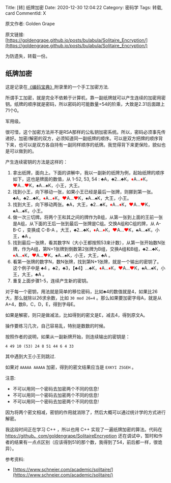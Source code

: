 Title: [转] 纸牌加密
Date: 2020-12-30 12:04:22
Category: 密码学
Tags: 转载, card
CommentId: X

原文作者: Golden Grape

原文链接: [https://goldengrape.github.io/posts/bulabula/Solitaire_Encryption/](https://goldengrape.github.io/posts/bulabula/Solitaire_Encryption/)

为防遗失，转载一份。

<!-- PELICAN_END_SUMMARY -->

## 纸牌加密

这是记录在[《编码宝典》](https://book.douban.com/subject/27077159/)附录里的一个手工加密方法.

所谓手工加密，就是完全不依赖于计算机，靠一副纸牌就可以产生连续的加密用密钥。纸牌的顺序就是密码，所以密码的可能数量=54的阶乘，大致是2.31后面跟上71个0。

军用级。

很可惜，这个加密方法并不是RSA那样的公私钥加密系统。所以，密码必须事先传递好。加密/解密的双方，必须知道同一副纸牌的顺序。可以是双方把牌的顺序背下来，也可以是双方各自持有一副同样顺序的纸牌。我觉得背下来更保险，貌似也是可以做到的。

<p class="list-title">产生连续密钥的方法是这样的：</p>

1. 拿出纸牌，面向上。下面的讲解中，我以一副新的纸牌为例，起始纸牌的顺序如下，这也是牌面的数值，从 1-52, 53, 54 : ♣A，♣2...♣K，<span style="color: red !important;">♦</span>A...<span style="color: red !important;">♦</span>K，<span style="color: red !important;">♥</span>A...<span style="color: red !important;">♥</span>K，♠A...♠K，小王，大王。
2. 找到小王，向下移动一张，如果小王已经是最后一张牌，则挪到第一张。♣A，♣2...♣K，<span style="color: red !important;">♦</span>A...<span style="color: red !important;">♦</span>K，<span style="color: red !important;">♥</span>A...<span style="color: red !important;">♥</span>K，♠A...♠K，大王，小王。
3. 找到大王，向下移动两张。♣A，大王，♣2...♣K，<span style="color: red !important;">♦</span>A...<span style="color: red !important;">♦</span>K，<span style="color: red !important;">♥</span>A...<span style="color: red !important;">♥</span>K，♠A...♠K，小王。
4. 做一次三切牌。将两个王和其之间的牌作为B组，从第一张到上面的王前一张是A组，从下面的王后一张到最后一张牌是C组。交换A组和C组的牌，从 A-B-C ，变换成 C-B-A 。大王，♣2...♣K，<span style="color: red !important;">♦</span>A...<span style="color: red !important;">♦</span>K，<span style="color: red !important;">♥</span>A...<span style="color: red !important;">♥</span>K，♠A...♠K，小王，♣A 。
5. 找到最后一张牌，看其数字N（大小王都按照53来计数），从第一张开始数N张牌，作为A组，第N+1张牌到倒数第2张牌为B组，交换A组和B组，♣2...♣K，<span style="color: red !important;">♦</span>A...<span style="color: red !important;">♦</span>K，<span style="color: red !important;">♥</span>A...<span style="color: red !important;">♥</span>K，♠A...♠K，小王，大王，♣A 。
6. 看第一张牌的数字N，数N张牌，找到第N+1张牌，就是一个输出的密钥了。这个例子中是 ♣4 。♣2，♣3，【♣4】...♣K，<span style="color: red !important;">♦</span>A...<span style="color: red !important;">♦</span>K，<span style="color: red !important;">♥</span>A...<span style="color: red !important;">♥</span>K，♠A...♠K，小王，大王，♣A 。
7. 重复上面步骤1-5，连续产生新的密钥。

对于每一个密钥，用法就是简单的移位密码，比如♣4的数值就是4，如果比26大，那么就除以26求余数，比如 `30 mod 26=4` 。那么如果要加密字母A，就是从A+4，数B，C，D，E，得到字母E。

如果是解密，则只是做减法，比如得到的密文是E，减去4，得到原文A。

操作要练习几次，自己容易乱，特别是数数的时候。

按照作者的说明，如果从一副新牌开始，则连续输出的密钥是：

```
4 49 10 (53) 24 8 51 44 6 4 33
```

其中遇到大王小王则跳过.

如果对 `AAAAA AAAAA` 加密，得到的密文结果应当是 `EXKYI ZSGEH` 。

注意:

+ 不可以用同一个密码去加密两个不同的信息!
+ 不可以用同一个密码去加密两个不同的信息!
+ 不可以用同一个密码去加密两个不同的信息!

因为将两个密文相减，密钥的作用就消除了，然后大概可以通过统计学的方式进行解密。

我这段时间正在学习 C++ ，所以也用 C++ 实现了一遍纸牌加密的算法。代码在 [https://github。com/goldengrape/SolitaireEncryption](https://github。com/goldengrape/SolitaireEncryption) 还在调试中，暂时和作者的结果有一点点区别（应该得到51的那个数，我得到了54，前后都一样，很诡异）。

参考资料:

+ [https://www.schneier.com/academic/solitaire/](https://www.schneier.com/academic/solitaire/)

